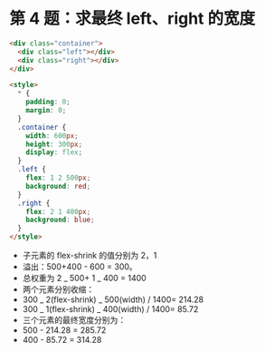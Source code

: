 # 第 4 题：求最终 left、right 的宽度

```html
<div class="container">
  <div class="left"></div>
  <div class="right"></div>
</div>

<style>
  * {
    padding: 0;
    margin: 0;
  }
  .container {
    width: 600px;
    height: 300px;
    display: flex;
  }
  .left {
    flex: 1 2 500px;
    background: red;
  }
  .right {
    flex: 2 1 400px;
    background: blue;
  }
</style>
```

- 子元素的 flex-shrink 的值分别为 2，1
- 溢出：500+400 - 600 = 300。
- 总权重为 2 _ 500+ 1 _ 400 = 1400
- 两个元素分别收缩：
- 300 _ 2(flex-shrink) _ 500(width) / 1400= 214.28
- 300 _ 1(flex-shrink) _ 400(width) / 1400= 85.72
- 三个元素的最终宽度分别为：
- 500 - 214.28 = 285.72
- 400 - 85.72 = 314.28
